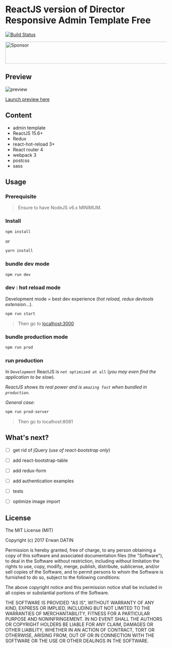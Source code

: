 ReactJS version of Director Responsive Admin Template Free
==========

[![Build Status](https://travis-ci.org/MacKentoch/react-director-admin-template.svg?branch=master)](https://travis-ci.org/MacKentoch/react-director-admin-template)


<a target='_blank' rel='nofollow' href='https://app.codesponsor.io/link/Mp96tCWH2KdajZuBzqB6jwj8/MacKentoch/react-director-admin-template'>
  <img alt='Sponsor' width='888' height='68' src='https://app.codesponsor.io/embed/Mp96tCWH2KdajZuBzqB6jwj8/MacKentoch/react-director-admin-template.svg' />
</a>

## Preview
![preview](https://raw.githubusercontent.com/MacKentoch/react-director-admin-template/master/preview/preview.png)

[Launch preview here](https://mackentoch.github.io/react-director-admin-template)

## Content

- admin template
- ReactJS 15.6+
- Redux
- react-hot-reload 3+
- React router 4
- webpack 3
- postcss
- sass

## Usage

### Prerequisite

> Ensure to have NodeJS v6.x MINIMUM.

### Install
```bash
npm install
```

or 

```bash
yarn install
```

### bundle dev mode

```bash
npm run dev
```

### dev : hot reload mode

Development mode = best dev experience (*hot reload, redux devtools extension...*).

```bash
npm run start
```

> Then go to [localhost:3000](http://localhost:3000)

### bundle production mode

```bash
npm run prod
```

### run production

In `Development` ReactJS is `not optimized at all` (*you may even find the application to be slow*).

*ReactJS shows its real power and is `amazing fast` when bundled in `production`.*

*General case:*
```bash
npm run prod-server
```
> Then go to localhost:8081


## What's next?
- [ ] get rid of jQuery (*use of react-bootstrap only*)
- [ ] add react-bootstrap-table
- [ ] add redux-form
- [ ] add authentication examples
- [ ] tests
- [ ] optimize image import



## License

The MIT License (MIT)

Copyright (c) 2017 Erwan DATIN

Permission is hereby granted, free of charge, to any person obtaining a copy of this software and associated documentation files (the "Software"), to deal in the Software without restriction, including without limitation the rights to use, copy, modify, merge, publish, distribute, sublicense, and/or sell copies of the Software, and to permit persons to whom the Software is furnished to do so, subject to the following conditions:

The above copyright notice and this permission notice shall be included in all copies or substantial portions of the Software.

THE SOFTWARE IS PROVIDED "AS IS", WITHOUT WARRANTY OF ANY KIND, EXPRESS OR IMPLIED, INCLUDING BUT NOT LIMITED TO THE WARRANTIES OF MERCHANTABILITY, FITNESS FOR A PARTICULAR PURPOSE AND NONINFRINGEMENT. IN NO EVENT SHALL THE AUTHORS OR COPYRIGHT HOLDERS BE LIABLE FOR ANY CLAIM, DAMAGES OR OTHER LIABILITY, WHETHER IN AN ACTION OF CONTRACT, TORT OR OTHERWISE, ARISING FROM, OUT OF OR IN CONNECTION WITH THE SOFTWARE OR THE USE OR OTHER DEALINGS IN THE SOFTWARE.
